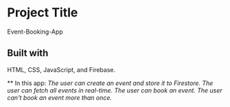 # Project Title
Event-Booking-App

## Built with
HTML, CSS, JavaScript, and Firebase.


** In this app:
*The user can create an event and store it to Firestore.*
*The user can fetch all events in real-time.*
*The user can book an event.*
*The user can't book an event more than once.*

